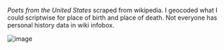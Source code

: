 *Poets from the United States* scraped from wikipedia. I geocoded what I could scriptwise for place of birth and place of death. Not everyone has personal history data in wiki infobox.


![image](https://github.com/briggsreschke/gis-data/assets/16325768/50e2d04a-66e2-42e8-a9d5-4c82455835c9)
